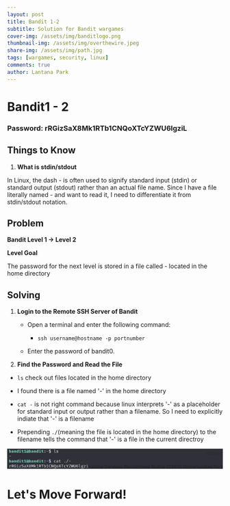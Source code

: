 ```yaml
---
layout: post
title: Bandit 1-2
subtitle: Solution for Bandit wargames
cover-img: /assets/img/banditlogo.png
thumbnail-img: /assets/img/overthewire.jpeg
share-img: /assets/img/path.jpg
tags: [wargames, security, linux]
comments: true
author: Lantana Park
---
```


# Bandit1 - 2


### Password: rRGizSaX8Mk1RTb1CNQoXTcYZWU6lgziL


## Things to Know


1. **What is stdin/stdout**

 In Linux, the dash - is often used to signify standard input (stdin) or standard output (stdout) rather than an actual file name. Since I have a file literally named - and want to read it, I need to differentiate it from stdin/stdout notation.



## Problem


**Bandit Level 1 -> Level 2**


**Level Goal**


The password for the next level is stored in a file called - located in the home directory


## Solving


1. **Login to the Remote SSH Server of Bandit**


   - Open a terminal and enter the following command:
     - `ssh username@hostname -p portnumber`

   - Enter the password of bandit0.

2. **Find the Password and Read the File**


- `ls` check out files located in the home directory

- I found there is a file named '-' in the home directory

- `cat -` is not right command because linux interprets '-' as a placeholder for standard input or output rather than a filename. So I need to explicitly indiate that '-' is a filename

- Prepending `./`(meaning the file is located in the home directory) to the filename tells the command that '-' is a file in the current directroy

 ![Read File Contents](/assets/img/bandit1-2/Screenshot%202024-02-13%20at%2008.54.39.png)


# Let's Move Forward!
